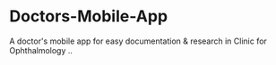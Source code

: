 # Doctors-Mobile-App
A doctor's mobile app for easy documentation &amp; research in Clinic for Ophthalmology
..
